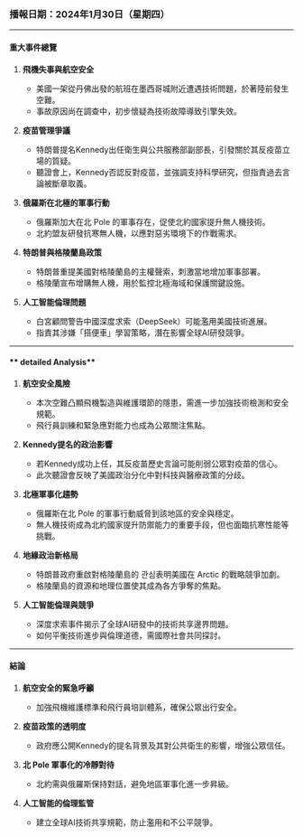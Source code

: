 ### 播報日期：2024年1月30日（星期四）

---

#### **重大事件總覽**

1. **飛機失事與航空安全**
   - 美國一架從丹佛出發的航班在墨西哥城附近遭遇技術問題，於著陸前發生空難。
   - 事故原因尚在調查中，初步懷疑為技術故障導致引擎失效。

2. **疫苗管理爭議**
   - 特朗普提名Kennedy出任衛生與公共服務部副部長，引發關於其反疫苗立場的質疑。
   - 聽證會上，Kennedy否認反對疫苗，並強調支持科學研究，但指責過去言論被斷章取義。

3. **俄羅斯在北極的軍事行動**
   - 俄羅斯加大在北 Pole 的軍事存在，促使北約國家提升無人機技術。
   - 北約盟友研發抗寒無人機，以應對惡劣環境下的作戰需求。

4. **特朗普與格陵蘭島政策**
   - 特朗普重提美國對格陵蘭島的主權聲索，刺激當地增加軍事部署。
   - 格陵蘭宣布增購無人機，用於監控北極海域和保護關鍵設施。

5. **人工智能倫理問題**
   - 白宮顧問警告中國深度求索（DeepSeek）可能濫用美國技術進展。
   - 指責其涉嫌「搭便車」學習策略，潛在影響全球AI研發競爭。

---

#### ** detailed Analysis**

1. **航空安全風險**
   - 本次空難凸顯飛機製造與維護環節的隱患，需進一步加強技術檢測和安全規範。
   - 飛行員訓練和緊急應對能力也成為公眾關注焦點。

2. **Kennedy提名的政治影響**
   - 若Kennedy成功上任，其反疫苗歷史言論可能削弱公眾對疫苗的信心。
   - 此次聽證會反映了美國政治分化中對科技與醫療政策的分歧。

3. **北極軍事化趨勢**
   - 俄羅斯在北 Pole 的軍事行動威脅到該地區的安全與穩定。
   - 無人機技術成為北約國家提升防禦能力的重要手段，但也面臨抗寒性能等挑戰。

4. **地緣政治新格局**
   - 特朗普政府重啟對格陵蘭島的 관심表明美國在 Arctic 的戰略競爭加劇。
   - 格陵蘭島的資源和地理位置使其成為各方爭奪的焦點。

5. **人工智能倫理與競爭**
   - 深度求索事件揭示了全球AI研發中的技術共享邊界問題。
   - 如何平衡技術進步與倫理道德，需國際社會共同探討。

---

#### **結論**

1. **航空安全的緊急呼籲**
   - 加強飛機維護標準和飛行員培訓體系，確保公眾出行安全。

2. **疫苗政策的透明度**
   - 政府應公開Kennedy的提名背景及其對公共衛生的影響，增強公眾信任。

3. **北 Pole 軍事化的冷靜對待**
   - 北約需與俄羅斯保持對話，避免地區軍事化進一步昇級。

4. **人工智能的倫理監管**
   - 建立全球AI技術共享規範，防止濫用和不公平競爭。